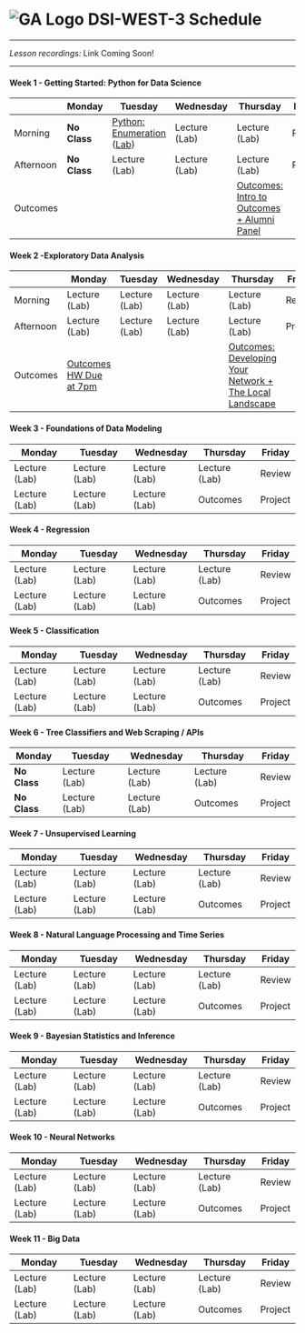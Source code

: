 # ![GA Logo](https://camo.githubusercontent.com/6ce15b81c1f06d716d753a61f5db22375fa684da/68747470733a2f2f67612d646173682e73332e616d617a6f6e6177732e636f6d2f70726f64756374696f6e2f6173736574732f6c6f676f2d39663838616536633963333837313639306533333238306663663535376633332e706e67) DSI-WEST-3 Schedule

---

*Lesson recordings:* Link Coming Soon! 

---

#### Week 1 - Getting Started: Python for Data Science

|         | Monday     | Tuesday    | Wednesday  | Thursday| Friday  |
|---------|------------|------------|------------|---------|---------|
| Morning | **No Class** | [Python: Enumeration](https://git.generalassemb.ly/DSI-WEST-3/lesson-python-enumeration) ([Lab](https://git.generalassemb.ly/DSI-WEST-3/lab-python-enumeration)) | Lecture (Lab) | Lecture (Lab) | Review  |
| Afternoon| **No Class** | Lecture (Lab) | Lecture (Lab) | Lecture (Lab)| Project |
| Outcomes |    |    |   | [Outcomes: Intro to Outcomes + Alumni Panel](https://github.com/ga-students/dsiplusoutcomes/tree/master/roadmap/week01)| |        

#### Week 2 -Exploratory Data Analysis

|           | Monday        | Tuesday       | Wednesday     | Thursday      | Friday  |
|-----------|---------------|---------------|---------------|---------------|---------|
| Morning   | Lecture (Lab) | Lecture (Lab) | Lecture (Lab) | Lecture (Lab) | Review  |
| Afternoon | Lecture (Lab) | Lecture (Lab) | Lecture (Lab) | Lecture (Lab) | Project |
| Outcomes  |[Outcomes HW Due at 7pm](https://github.com/ga-students/dsiplusoutcomes/tree/master/roadmap/week01)|  |  | [Outcomes: Developing Your Network + The Local Landscape](https://github.com/ga-students/dsiplusoutcomes/blob/master/roadmap/week%2022.md)| |

#### Week 3 - Foundations of Data Modeling

| Monday        | Tuesday       | Wednesday     | Thursday      | Friday  |
|---------------|---------------|---------------|---------------|---------|
| Lecture (Lab) | Lecture (Lab) | Lecture (Lab) | Lecture (Lab) | Review  |
| Lecture (Lab) | Lecture (Lab) | Lecture (Lab) | Outcomes      | Project |


#### Week 4 - Regression

| Monday        | Tuesday       | Wednesday     | Thursday      | Friday  |
|---------------|---------------|---------------|---------------|---------|
| Lecture (Lab) | Lecture (Lab) | Lecture (Lab) | Lecture (Lab) | Review  |
| Lecture (Lab) | Lecture (Lab) | Lecture (Lab) | Outcomes      | Project |

#### Week 5 - Classification

| Monday        | Tuesday       | Wednesday     | Thursday      | Friday  |
|---------------|---------------|---------------|---------------|---------|
| Lecture (Lab) | Lecture (Lab) | Lecture (Lab) | Lecture (Lab) | Review  |
| Lecture (Lab) | Lecture (Lab) | Lecture (Lab) | Outcomes      | Project |

#### Week 6 - Tree Classifiers and Web Scraping / APIs

| Monday        | Tuesday       | Wednesday     | Thursday      | Friday  |
|---------------|---------------|---------------|---------------|---------|
| **No Class** | Lecture (Lab) | Lecture (Lab) | Lecture (Lab) | Review  |
| **No Class** | Lecture (Lab) | Lecture (Lab) | Outcomes      | Project |

#### Week 7 - Unsupervised Learning

| Monday        | Tuesday       | Wednesday     | Thursday      | Friday  |
|---------------|---------------|---------------|---------------|---------|
| Lecture (Lab) | Lecture (Lab) | Lecture (Lab) | Lecture (Lab) | Review  |
| Lecture (Lab) | Lecture (Lab) | Lecture (Lab) | Outcomes      | Project |

#### Week 8 - Natural Language Processing and Time Series

| Monday        | Tuesday       | Wednesday     | Thursday      | Friday  |
|---------------|---------------|---------------|---------------|---------|
| Lecture (Lab) | Lecture (Lab) | Lecture (Lab) | Lecture (Lab) | Review  |
| Lecture (Lab) | Lecture (Lab) | Lecture (Lab) | Outcomes      | Project |

#### Week 9 - Bayesian Statistics and Inference

| Monday        | Tuesday       | Wednesday     | Thursday      | Friday  |
|---------------|---------------|---------------|---------------|---------|
| Lecture (Lab) | Lecture (Lab) | Lecture (Lab) | Lecture (Lab) | Review  |
| Lecture (Lab) | Lecture (Lab) | Lecture (Lab) | Outcomes      | Project |

#### Week 10 - Neural Networks

| Monday        | Tuesday       | Wednesday     | Thursday      | Friday  |
|---------------|---------------|---------------|---------------|---------|
| Lecture (Lab) | Lecture (Lab) | Lecture (Lab) | Lecture (Lab) | Review  |
| Lecture (Lab) | Lecture (Lab) | Lecture (Lab) | Outcomes      | Project |

#### Week 11 - Big Data

| Monday        | Tuesday       | Wednesday     | Thursday      | Friday  |
|---------------|---------------|---------------|---------------|---------|
| Lecture (Lab) | Lecture (Lab) | Lecture (Lab) | Lecture (Lab) | Review  |
| Lecture (Lab) | Lecture (Lab) | Lecture (Lab) | Outcomes      | Project |
